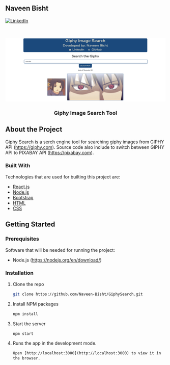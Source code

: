 ## Naveen Bisht
[![LinkedIn][linkedin-shield]][linkedin-url]

<br />
<p align="center">
  <a href="https://naveen-bisht.github.io/GiphySearch/">
    <img src="images/giphy.png" alt="Logo" width="600" height="200">
  </a>

  <h3 align="center">Giphy Image Search Tool</h3>
</p>

## About the Project

Giphy Search is a serch engine tool for searching giphy images from GIPHY API (https://giphy.com). Source code also include to switch between GIPHY API to PIXABAY API (https://pixabay.com).

### Built With

Technologies that are used for builting this project are:
* [React.js](https://reactjs.org/)
* [Node.js](https://nodejs.org/en/)
* [Bootstrap](https://getbootstrap.com)
* [HTML](https://www.w3schools.com/html/)
* [CSS](https://www.w3schools.com/css/)

## Getting Started

### Prerequisites

Software that will be needed for running the project:
* Node.js (https://nodejs.org/en/download/)

### Installation

1. Clone the repo
   ```sh
   git clone https://github.com/Naveen-Bisht/GiphySearch.git
   ```
2. Install NPM packages
   ```sh
   npm install
   ```
3. Start the server
   ```sh
   npm start
   ```
4. Runs the app in the development mode.
   ```
   Open [http://localhost:3000](http://localhost:3000) to view it in the browser.
   ```


[linkedin-shield]: https://img.shields.io/badge/-LinkedIn-black.svg?style=for-the-badge&logo=linkedin&colorB=555
[linkedin-url]: https://www.linkedin.com/in/nbisht7/
